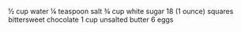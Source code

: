 ½ cup water
¼ teaspoon salt
¾ cup white sugar
18 (1 ounce) squares bittersweet chocolate
1 cup unsalted butter
6 eggs